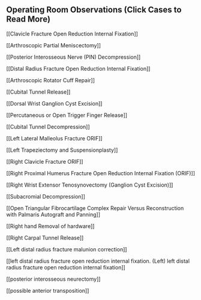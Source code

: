 ## Operating Room Observations (Click Cases to Read More)
[[Clavicle Fracture Open Reduction Internal Fixation]]

[[Arthroscopic Partial Meniscectomy]]

[[Posterior Interosseous Nerve (PIN) Decompression]]

[[Distal Radius Fracture Open Reduction Internal Fixation]]

[[Arthroscopic Rotator Cuff Repair]]

[[Cubital Tunnel Release]]

[[Dorsal Wrist Ganglion Cyst Excision]]

[[Percutaneous or Open Trigger Finger Release]]

[[Cubital Tunnel Decompression]]

[[Left Lateral Malleolus Fracture ORIF]]

[[Left Trapeziectomy and Suspensionplasty]]

[[Right Clavicle Fracture ORIF]]

[[Right Proximal Humerus Fracture Open Reduction Internal Fixation (ORIF)]]

[[Right Wrist Extensor Tenosynovectomy (Ganglion Cyst Excision)]]

[[Subacromial Decompression]]

[[Open Triangular Fibrocartilage Complex Repair Versus Reconstruction with Palmaris Autograft and Panning]]

[[Right hand Removal of hardware]]

[[Right Carpal Tunnel Release]]

[[Left distal radius fracture malunion correction]]

[[left distal radius fracture open reduction internal fixation. (Left) left distal radius fracture open reduction internal fixation]]

[[posterior interosseous neurectomy]]

[[possible anterior transposition]]